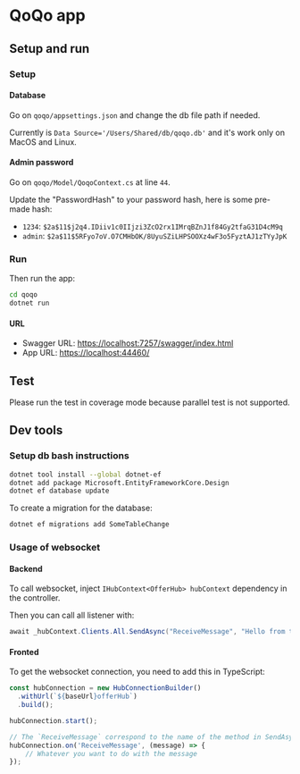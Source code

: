 # QoQo app

## Setup and run

### Setup

#### Database
Go on `qoqo/appsettings.json` and change the db file path if needed.

Currently is `Data Source='/Users/Shared/db/qoqo.db'` and it's work only on MacOS and Linux.

#### Admin password
Go on `qoqo/Model/QoqoContext.cs` at line `44`.

Update the "PasswordHash" to your password hash, here is some pre-made hash:
- `1234`: `$2a$11$j2q4.IDiiv1c0IIjzi3ZcO2rx1IMrqBZnJ1f84Gy2tfaG31D4cM9q`
- `admin`: `$2a$11$5RFyo7oV.O7CMHbOK/8UyuSZiLHPSOOXz4wF3o5FyztAJ1zTYyJpK`

### Run

Then run the app:
```bash
cd qoqo
dotnet run
```

#### URL
- Swagger URL: [https://localhost:7257/swagger/index.html](https://localhost:7257/swagger/index.html)
- App URL: [https://localhost:44460/](https://localhost:44460/)

## Test

Please run the test in coverage mode because parallel test is not supported.

## Dev tools

### Setup db bash instructions

```bash
dotnet tool install --global dotnet-ef
dotnet add package Microsoft.EntityFrameworkCore.Design
dotnet ef database update
```

To create a migration for the database:
```bash
dotnet ef migrations add SomeTableChange
```

### Usage of websocket

#### Backend

To call websocket, inject `IHubContext<OfferHub> hubContext` dependency in the controller.

Then you can call all listener with:

```c#
await _hubContext.Clients.All.SendAsync("ReceiveMessage", "Hello from the server");
```

#### Fronted

To get the websocket connection, you need to add this in TypeScript:

```ts
const hubConnection = new HubConnectionBuilder()
  .withUrl(`${baseUrl}offerHub`)
  .build();

hubConnection.start();

// The `ReceiveMessage` correspond to the name of the method in SendAsync
hubConnection.on('ReceiveMessage', (message) => {
    // Whatever you want to do with the message
});
```